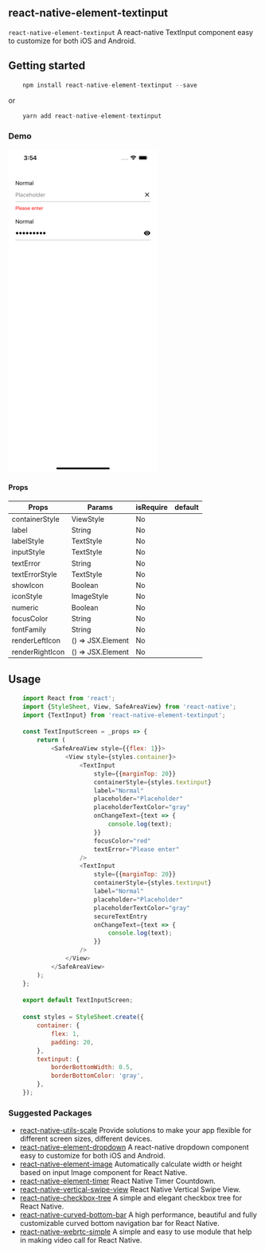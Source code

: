 ## react-native-element-textinput
`react-native-element-textinput` A react-native TextInput component easy to customize for both iOS and Android.
## Getting started
```js
    npm install react-native-element-textinput --save
```
or

```js
    yarn add react-native-element-textinput
```

### Demo
![](https://github.com/hoaphantn7604/file-upload/blob/master/document/textinput/demo.png)

#### Props
| Props              | Params               | isRequire | default          |
| ------------------ | -------------------- | --------- | ---------------- |
| containerStyle     | ViewStyle            | No        |                  |
| label              | String               | No        |                  |
| labelStyle         | TextStyle            | No        |                  |
| inputStyle         | TextStyle            | No        |                  |
| textError          | String               | No        |                  |
| textErrorStyle     | TextStyle            | No        |                  |
| showIcon           | Boolean              | No        |                  |
| iconStyle          | ImageStyle           | No        |                  |
| numeric            | Boolean              | No        |                  |
| focusColor         | String               | No        |                  |
| fontFamily         | String               | No        |                  |
| renderLeftIcon     | () => JSX.Element    | No        |                  |
| renderRightIcon    | () => JSX.Element    | No        |                  |

## Usage
```javascript
    import React from 'react';
    import {StyleSheet, View, SafeAreaView} from 'react-native';
    import {TextInput} from 'react-native-element-textinput';

    const TextInputScreen = _props => {
        return (
            <SafeAreaView style={{flex: 1}}>
                <View style={styles.container}>
                    <TextInput
                        style={{marginTop: 20}}
                        containerStyle={styles.textinput}
                        label="Normal"
                        placeholder="Placeholder"
                        placeholderTextColor="gray"
                        onChangeText={text => {
                            console.log(text);
                        }}
                        focusColor="red"
                        textError="Please enter"
                    />
                    <TextInput
                        style={{marginTop: 20}}
                        containerStyle={styles.textinput}
                        label="Normal"
                        placeholder="Placeholder"
                        placeholderTextColor="gray"
                        secureTextEntry
                        onChangeText={text => {
                            console.log(text);
                        }}
                    />
                </View>
            </SafeAreaView>
        );
    };

    export default TextInputScreen;

    const styles = StyleSheet.create({
        container: {
            flex: 1,
            padding: 20,
        },
        textinput: {
            borderBottomWidth: 0.5,
            borderBottomColor: 'gray',
        },
    });
```

### Suggested Packages
- [react-native-utils-scale](https://www.npmjs.com/package/react-native-utils-scale) Provide solutions to make your app flexible for different screen sizes, different devices.
- [react-native-element-dropdown](https://www.npmjs.com/package/react-native-element-dropdown) A react-native dropdown component easy to customize for both iOS and Android.
- [react-native-element-image](https://www.npmjs.com/package/react-native-element-image) Automatically calculate width or height based on input Image component for React Native.
- [react-native-element-timer](https://www.npmjs.com/package/react-native-element-timer) React Native Timer Countdown.
- [react-native-vertical-swipe-view](https://www.npmjs.com/package/react-native-vertical-swipe-view) React Native Vertical Swipe View.
- [react-native-checkbox-tree](https://www.npmjs.com/package/react-native-checkbox-tree) A simple and elegant checkbox tree for React Native.
- [react-native-curved-bottom-bar](https://www.npmjs.com/package/react-native-curved-bottom-bar) A high performance, beautiful and fully customizable curved bottom navigation bar for React Native.
- [react-native-webrtc-simple](https://www.npmjs.com/package/react-native-webrtc-simple) A simple and easy to use module that help in making video call for React Native.
